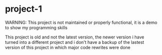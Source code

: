 # project-1

WARNING: This project is not maintained or properly functional, it is a demo to show my programming skills

This project is old and not the latest version, the newer version i have turned into a different project and i don't have a backup of the lastest version of this project in which major code rewrites were done
